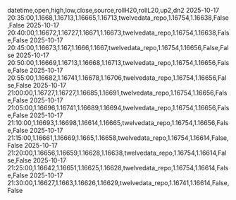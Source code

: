 datetime,open,high,low,close,source,rollH20,rollL20,up2,dn2
2025-10-17 20:35:00,1.1668,1.16713,1.16665,1.16713,twelvedata_repo,1.16754,1.16638,False,False
2025-10-17 20:40:00,1.16672,1.16727,1.16671,1.16673,twelvedata_repo,1.16754,1.16638,False,False
2025-10-17 20:45:00,1.16673,1.167,1.1666,1.1667,twelvedata_repo,1.16754,1.16656,False,False
2025-10-17 20:50:00,1.16669,1.16713,1.16668,1.16713,twelvedata_repo,1.16754,1.16656,False,False
2025-10-17 20:55:00,1.16682,1.16741,1.16678,1.16706,twelvedata_repo,1.16754,1.16656,False,False
2025-10-17 21:00:00,1.16727,1.16727,1.16685,1.16691,twelvedata_repo,1.16754,1.16656,False,False
2025-10-17 21:05:00,1.16696,1.16741,1.16689,1.16694,twelvedata_repo,1.16754,1.16656,False,False
2025-10-17 21:10:00,1.16693,1.16698,1.16614,1.16665,twelvedata_repo,1.16754,1.16656,False,False
2025-10-17 21:15:00,1.16661,1.16669,1.1665,1.16658,twelvedata_repo,1.16754,1.16614,False,False
2025-10-17 21:20:00,1.16656,1.16659,1.16628,1.16638,twelvedata_repo,1.16754,1.16614,False,False
2025-10-17 21:25:00,1.16642,1.16651,1.16625,1.16628,twelvedata_repo,1.16754,1.16614,False,False
2025-10-17 21:30:00,1.16627,1.1663,1.16626,1.16629,twelvedata_repo,1.16741,1.16614,False,False
